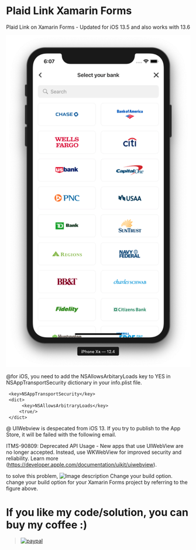 # Plaid Link Xamarin Forms
Plaid Link on Xamarin Forms - Updated for iOS 13.5 and also works with 13.6

![Image description](https://github.com/ijeong1/Plaid-Link-XamarinForms/blob/master/Screen_Shot.png)

@for iOS, you need to add the NSAllowsArbitaryLoads key to YES in NSAppTransportSecurity dictionary in your info.plist file.

```
 <key>NSAppTransportSecurity</key>
 <dict>
      <key>NSAllowsArbitraryLoads</key>
     <true/>
 </dict>
```
@ UIWebview is despecated from iOS 13.
If you try to publish to the App Store, it will be failed with the following email.

ITMS-90809: Deprecated API Usage - New apps that use UIWebView are no longer accepted. Instead, use WKWebView for improved security and reliability. Learn more (https://developer.apple.com/documentation/uikit/uiwebview).

to solve this problem,
![Image description](https://github.com/ijeong1787fp/Plaid-Link-XamarinForms/blob/master/BuildOption.png)
Change your build option. change your build option for your Xamarin Forms project by referring to the figure above.


# If you like my code/solution, you can buy my coffee :)
> [![paypal](https://www.paypalobjects.com/en_US/i/btn/btn_donateCC_LG.gif)](https://www.paypal.com/cgi-bin/webscr?cmd=_donations&business=G3F8F88VVYKRY&currency_code=USD&source=url)
